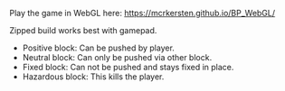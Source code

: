 Play the game in WebGL here: https://mcrkersten.github.io/BP_WebGL/

Zipped build works best with gamepad.

* Positive block: Can be pushed by player.
* Neutral block: Can only be pushed via other block.
* Fixed block: Can not be pushed and stays fixed in place.
* Hazardous block: This kills the player.
